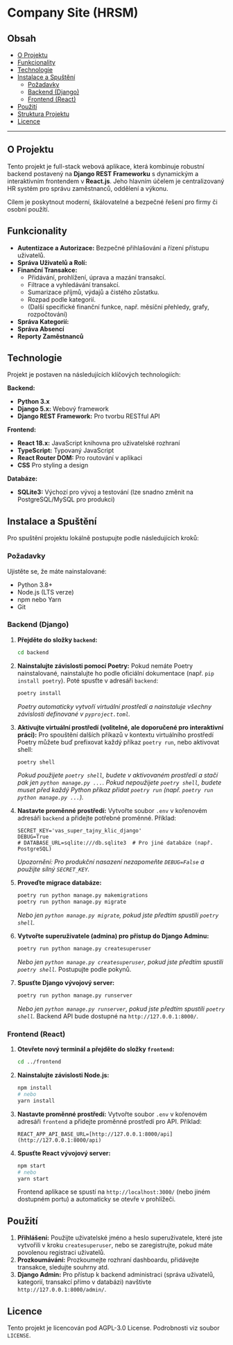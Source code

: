 # Company Site (HRSM)

## Obsah
- [O Projektu](#o-projektu)
- [Funkcionality](#funkcionality)
- [Technologie](#technologie)
- [Instalace a Spuštění](#instalace-a-spuštění)
  - [Požadavky](#požadavky)
  - [Backend (Django)](#backend-django)
  - [Frontend (React)](#frontend-react)
- [Použití](#použití)
- [Struktura Projektu](#struktura-projektu)
- [Licence](#licence)

---
## O Projektu

Tento projekt je full-stack webová aplikace, která kombinuje robustní backend postavený na **Django REST Frameworku** s dynamickým a interaktivním frontendem v **React.js**. Jeho hlavním účelem je centralizovaný HR systém pro správu zaměstnanců, oddělení a výkonu.

Cílem je poskytnout moderní, škálovatelné a bezpečné řešení pro firmy či osobní použítí.

## Funkcionality

* **Autentizace a Autorizace:** Bezpečné přihlašování a řízení přístupu uživatelů.
* **Správa Uživatelů a Rolí:** 
* **Finanční Transakce:**
    * Přidávání, prohlížení, úprava a mazání transakcí.
    * Filtrace a vyhledávání transakcí.
    * Sumarizace příjmů, výdajů a čistého zůstatku.
    * Rozpad podle kategorií.
    * (Další specifické finanční funkce, např. měsíční přehledy, grafy, rozpočtování)
* **Správa Kategorií:** 
* **Správa Absencí**
* **Reporty Zaměstnanců**

## Technologie

Projekt je postaven na následujících klíčových technologiích:

**Backend:**
* **Python 3.x**
* **Django 5.x:** Webový framework
* **Django REST Framework:** Pro tvorbu RESTful API

**Frontend:**
* **React 18.x:** JavaScript knihovna pro uživatelské rozhraní
* **TypeScript:** Typovaný JavaScript
* **React Router DOM:** Pro routování v aplikaci
* **CSS** Pro styling a design

**Databáze:**
* **SQLite3:** Výchozí pro vývoj a testování (lze snadno změnit na PostgreSQL/MySQL pro produkci)

## Instalace a Spuštění

Pro spuštění projektu lokálně postupujte podle následujících kroků:

### Požadavky

Ujistěte se, že máte nainstalované:
* Python 3.8+
* Node.js (LTS verze)
* npm nebo Yarn
* Git


### Backend (Django)

1.  **Přejděte do složky `backend`:**
    ```bash
    cd backend
    ```
2.  **Nainstalujte závislosti pomocí Poetry:**
    Pokud nemáte Poetry nainstalované, nainstalujte ho podle oficiální dokumentace (např. `pip install poetry`).
    Poté spusťte v adresáři `backend`:
    ```bash
    poetry install
    ```
    *Poetry automaticky vytvoří virtuální prostředí a nainstaluje všechny závislosti definované v `pyproject.toml`.*

3.  **Aktivujte virtuální prostředí (volitelné, ale doporučené pro interaktivní práci):**
    Pro spouštění dalších příkazů v kontextu virtuálního prostředí Poetry můžete buď prefixovat každý příkaz `poetry run`, nebo aktivovat shell:
    ```bash
    poetry shell
    ```
    *Pokud použijete `poetry shell`, budete v aktivovaném prostředí a stačí pak jen `python manage.py ...`.*
    *Pokud nepoužijete `poetry shell`, budete muset před každý Python příkaz přidat `poetry run` (např. `poetry run python manage.py ...`).*

4.  **Nastavte proměnné prostředí:**
    Vytvořte soubor `.env` v kořenovém adresáři `backend` a přidejte potřebné proměnné. Příklad:
    ```
    SECRET_KEY='vas_super_tajny_klic_django'
    DEBUG=True
    # DATABASE_URL=sqlite:///db.sqlite3  # Pro jiné databáze (např. PostgreSQL)
    ```
    *Upozornění: Pro produkční nasazení nezapomeňte `DEBUG=False` a použijte silný `SECRET_KEY`.*

5.  **Proveďte migrace databáze:**
    ```bash
    poetry run python manage.py makemigrations
    poetry run python manage.py migrate
    ```
    *Nebo jen `python manage.py migrate`, pokud jste předtím spustili `poetry shell`.*

6.  **Vytvořte superuživatele (admina) pro přístup do Django Adminu:**
    ```bash
    poetry run python manage.py createsuperuser
    ```
    *Nebo jen `python manage.py createsuperuser`, pokud jste předtím spustili `poetry shell`.*
    Postupujte podle pokynů.

7.  **Spusťte Django vývojový server:**
    ```bash
    poetry run python manage.py runserver
    ```
    *Nebo jen `python manage.py runserver`, pokud jste předtím spustili `poetry shell`.*
    Backend API bude dostupné na `http://127.0.0.1:8000/`.

### Frontend (React)

1.  **Otevřete nový terminál a přejděte do složky `frontend`:**
    ```bash
    cd ../frontend
    ```
2.  **Nainstalujte závislosti Node.js:**
    ```bash
    npm install
    # nebo
    yarn install
    ```
3.  **Nastavte proměnné prostředí:**
    Vytvořte soubor `.env` v kořenovém adresáři `frontend` a přidejte proměnné prostředí pro API. Příklad:
    ```
    REACT_APP_API_BASE_URL=[http://127.0.0.1:8000/api](http://127.0.0.1:8000/api)
    ```
4.  **Spusťte React vývojový server:**
    ```bash
    npm start
    # nebo
    yarn start
    ```
    Frontend aplikace se spustí na `http://localhost:3000/` (nebo jiném dostupném portu) a automaticky se otevře v prohlížeči.

## Použití
1.  **Přihlášení:** Použijte uživatelské jméno a heslo superuživatele, které jste vytvořili v kroku `createsuperuser`, nebo se zaregistrujte, pokud máte povolenou registraci uživatelů.
2.  **Prozkoumávání:** Prozkoumejte rozhraní dashboardu, přidávejte transakce, sledujte souhrny atd.
3.  **Django Admin:** Pro přístup k backend administraci (správa uživatelů, kategorií, transakcí přímo v databázi) navštivte `http://127.0.0.1:8000/admin/`.

## Licence
Tento projekt je licencován pod AGPL-3.0 License. Podrobnosti viz soubor `LICENSE`.
